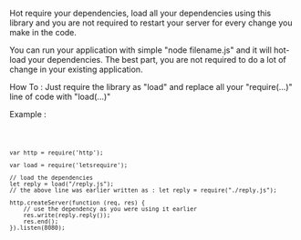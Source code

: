 Hot require your dependencies, load all your dependencies using this library and you are not required to restart your server for every change you make in the code.

You can run your application with simple "node filename.js" and it will hot-load your dependencies.
The best part, you are not required to do a lot of change in your existing application.

How To : Just require the library as "load" and replace all your "require(...)" line of code with "load(...)"

Example :

<code>

    var http = require('http');

    var load = require('letsrequire');

    // load the dependencies
    let reply = load("/reply.js");
    // the above line was earlier written as : let reply = require("./reply.js");

    http.createServer(function (req, res) {
        // use the dependency as you were using it earlier
        res.write(reply.reply());
        res.end();
    }).listen(8080);
</code>
